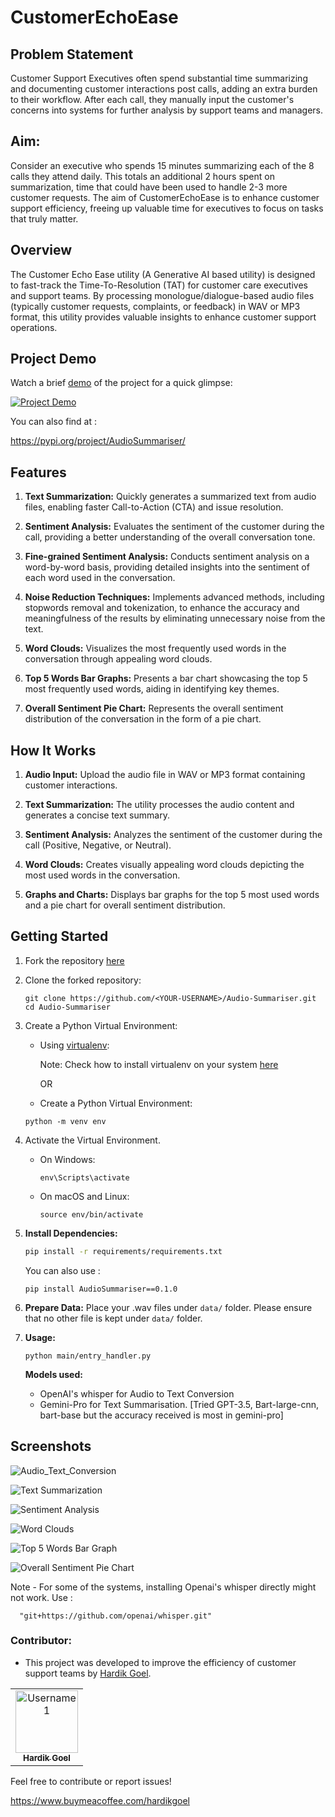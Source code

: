 # CustomerEchoEase

## Problem Statement

Customer Support Executives often spend substantial time summarizing and documenting customer interactions post calls, adding an extra burden to their workflow. After each call, they manually input the customer's concerns into systems for further analysis by support teams and managers.

## Aim:
Consider an executive who spends 15 minutes summarizing each of the 8 calls they attend daily. This totals an additional 2 hours spent on summarization, time that could have been used to handle 2-3 more customer requests. The aim of CustomerEchoEase is to enhance customer support efficiency, freeing up valuable time for executives to focus on tasks that truly matter.


## Overview

The Customer Echo Ease utility (A Generative AI based utility) is designed to fast-track the Time-To-Resolution (TAT) for customer care executives and support teams. By processing monologue/dialogue-based audio files (typically customer requests, complaints, or feedback) in WAV or MP3 format, this utility provides valuable insights to enhance customer support operations.

## Project Demo

Watch a brief [demo](http://www.youtube.com/watch?v=3sXMmNe41uk) of the project for a quick glimpse:

[![Project Demo](http://img.youtube.com/vi/3sXMmNe41uk/0.jpg)](http://www.youtube.com/watch?v=3sXMmNe41uk)

You can also find at : 

https://pypi.org/project/AudioSummariser/

## Features

1. **Text Summarization:** Quickly generates a summarized text from audio files, enabling faster Call-to-Action (CTA) and issue resolution.

2. **Sentiment Analysis:** Evaluates the sentiment of the customer during the call, providing a better understanding of the overall conversation tone.

3. **Fine-grained Sentiment Analysis:** Conducts sentiment analysis on a word-by-word basis, providing detailed insights into the sentiment of each word used in the conversation.

4. **Noise Reduction Techniques:** Implements advanced methods, including stopwords removal and tokenization, to enhance the accuracy and meaningfulness of the results by eliminating unnecessary noise from the text.

5. **Word Clouds:** Visualizes the most frequently used words in the conversation through appealing word clouds.

6. **Top 5 Words Bar Graphs:** Presents a bar chart showcasing the top 5 most frequently used words, aiding in identifying key themes.

7. **Overall Sentiment Pie Chart:** Represents the overall sentiment distribution of the conversation in the form of a pie chart.


## How It Works

1. **Audio Input:** Upload the audio file in WAV or MP3 format containing customer interactions.

2. **Text Summarization:** The utility processes the audio content and generates a concise text summary.

3. **Sentiment Analysis:** Analyzes the sentiment of the customer during the call (Positive, Negative, or Neutral).
 
4. **Word Clouds:** Creates visually appealing word clouds depicting the most used words in the conversation.

5. **Graphs and Charts:** Displays bar graphs for the top 5 most used words and a pie chart for overall sentiment distribution.


## Getting Started

1. Fork the repository [here](https://github.com/hardik-goel/Audio-Summariser/fork)


2. Clone the forked repository:
   ```
   git clone https://github.com/<YOUR-USERNAME>/Audio-Summariser.git
   cd Audio-Summariser
   ```
   
3. Create a Python Virtual Environment:
   

   - Using [virtualenv](https://learnpython.com/blog/how-to-use-virtualenv-python/):
     
      Note: Check how to install virtualenv on your system [here](https://learnpython.com/blog/how-to-use-virtualenv-python/)

      OR

   - Create a Python Virtual Environment:
   ```
   python -m venv env
   ```
4. Activate the Virtual Environment.

   - On Windows:
      ```
     env\Scripts\activate
     ```
   - On macOS and Linux:
     ```
     source env/bin/activate
     ```
   
5. **Install Dependencies:**
    ```bash
    pip install -r requirements/requirements.txt
    ```
   You can also use :

   ```
   pip install AudioSummariser==0.1.0
   ```
   
6. **Prepare Data:**
    Place your .wav files under `data/` folder.
    Please ensure that no other file is kept under `data/` folder.
   

7. **Usage:**
    ```
    python main/entry_handler.py
    ```
   
    **Models used:**
   
    - OpenAI's whisper for Audio to Text Conversion
    - Gemini-Pro for Text Summarisation.
      [Tried GPT-3.5, Bart-large-cnn, bart-base but the accuracy received is most in gemini-pro]


## Screenshots

![Audio_Text_Conversion](docs/images/aud_text_conversion.png)

![Text Summarization](docs/images/text_summarization.png)

![Sentiment Analysis](docs/images/sentiment_analysis.png)

![Word Clouds](docs/images/word_clouds.png)

![Top 5 Words Bar Graph](docs/images/top_words_bar_graph.png)

![Overall Sentiment Pie Chart](docs/images/sentiment_pie_chart.png)

Note - For some of the systems, installing Openai's whisper directly might not work.
Use :        

      "git+https://github.com/openai/whisper.git"


### Contributor:

- This project was developed to improve the efficiency of customer support teams by [Hardik Goel](https://www.linkedin.com/in/hardik-goel-a6334936/).


<table>
    <tr>
        <td align="center">
            <a href="https://www.linkedin.com/in/hardik-goel-a6334936/">
                <img src="https://github.com/hardik-goel.png" width="100" alt="Username1">
                <br />
                <sub><b>Hardik Goel</b></sub>
            </a>
        </td>
    </tr>
</table>


Feel free to contribute or report issues!

https://www.buymeacoffee.com/hardikgoel
